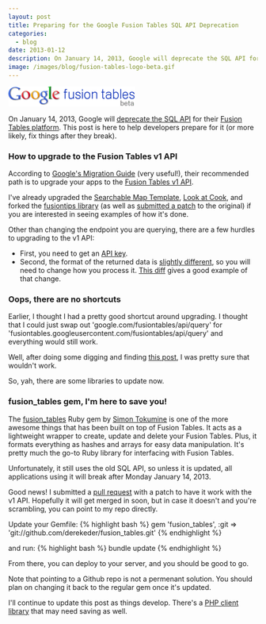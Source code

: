 ```yaml
---
layout: post
title: Preparing for the Google Fusion Tables SQL API Deprecation
categories: 
  - blog
date: 2013-01-12
description: On January 14, 2013, Google will deprecate the SQL API for their Fusion Tables platform. This post is here to help developers prepare for it (or more likely, fix things after they break).
image: /images/blog/fusion-tables-logo-beta.gif
---
```


<p><a href='https://developers.google.com/fusiontables/'><img class='img-polaroid' src='/images/blog/fusion-tables-logo-beta.gif' title='Google Fusion Tables' alt='Google Fusion Tables'></a></p>
            
<p>On January 14, 2013, Google will <a href="https://developers.google.com/fusiontables/docs/developers_guide">deprecate the SQL API</a> for their <a href="https://developers.google.com/fusiontables/">Fusion Tables platform</a>. This post is here to help developers prepare for it (or more likely, fix things after they break).</p>

### How to upgrade to the Fusion Tables v1 API

According to [Google's Migration Guide](https://developers.google.com/fusiontables/docs/v1/migration_guide) (very useful!), their recommended path is to upgrade your apps to the [Fusion Tables v1 API](https://developers.google.com/fusiontables/docs/v1/getting_started). 

I've already upgraded the [Searchable Map Template](http://derekeder.com/searchable_map_template/), [Look at Cook](https://github.com/open-city/look-at-cook), and forked the [fusiontips library](https://github.com/derekeder/fusiontips) (as well as [submitted a patch](http://code.google.com/p/gmaps-utility-gis/issues/detail?id=12) to the original) if you are interested in seeing examples of how it's done. 

Other than changing the endpoint you are querying, there are a few hurdles to upgrading to the v1 API:

* First, you need to get an [API key](https://code.google.com/apis/console/). 
* Second, the format of the returned data is [slightly different](https://developers.google.com/fusiontables/docs/v1/using#queryData), so you will need to change how you process it. [This diff](https://github.com/derekeder/FusionTable-Map-Template-Heroku/commit/7e86b0bfba411584e0a305560d07444648835a0c) gives a good example of that change.

### Oops, there are no shortcuts

Earlier, I thought I had a pretty good shortcut around upgrading. I thought that I could just swap out 'google.com/fusiontables/api/query' for 'fusiontables.googleusercontent.com/fusiontables/api/query' and everything would still work.

Well, after doing some digging and finding [this post](https://groups.google.com/forum/?fromgroups=#!topic/fusion-tables-users-group/JlxS6ckszf4), I was pretty sure that wouldn't work. 

So, yah, there are some libraries to update now.

### fusion_tables gem, I'm here to save you!

The [fusion_tables](https://github.com/tokumine/fusion_tables) Ruby gem by [Simon Tokumine](https://twitter.com/tokumin) is one of the more awesome things that has been built on top of Fusion Tables. It acts as a lightweight wrapper to create, update and delete your Fusion Tables. Plus, it formats everything as hashes and arrays for easy data manipulation. It's pretty much the go-to Ruby library for interfacing with Fusion Tables.

Unfortunately, it still uses the old SQL API, so unless it is updated, all applications using it will break after Monday January 14, 2013. 

Good news! I submitted a [pull request](https://github.com/tokumine/fusion_tables/pull/21) with a patch to have it work with the v1 API. Hopefully it will get merged in soon, but in case it doesn't and you're scrambling, you can point to my repo directly.

Update your Gemfile:
{% highlight bash %}
gem 'fusion_tables', :git  => 'git://github.com/derekeder/fusion_tables.git'
{% endhighlight %}

and run:
{% highlight bash %}
bundle update
{% endhighlight %}

From there, you can deploy to your server, and you should be good to go. 

Note that pointing to a Github repo is not a permenant solution. You should plan on changing it back to the regular gem once it's updated.

I'll continue to update this post as things develop. There's a [PHP client library](http://code.google.com/p/fusion-tables-client-php/) that may need saving as well.